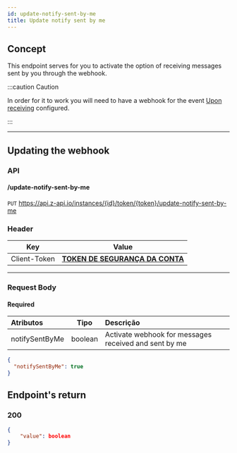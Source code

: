 ```yaml
---
id: update-notify-sent-by-me
title: Update notify sent by me
---
```


## Concept

This endpoint serves for you to activate the option of receiving messages sent by you through the webhook.

:::caution Caution

In order for it to work you will need to have a webhook for the event [Upon receiving](./on-message-received.md) configured.

:::

---

## Updating the webhook

### API

#### /update-notify-sent-by-me

`PUT` <https://api.z-api.io/instances/{id}/token/{token}/update-notify-sent-by-me>

### Header

|      Key       |            Value            |
| :------------: |     :-----------------:     |
|  Client-Token  | **[TOKEN DE SEGURANÇA DA CONTA](../security/client-token)** |
---

### Request Body

#### Required

| Atributos               |  Tipo  | Descrição                      |
| :--------               | :----: | :----------------------------- |
| notifySentByMe | boolean | Activate webhook for messages received and sent by me |

```json
{
  "notifySentByMe": true
}
```

## Endpoint's return

### 200

```json
{
    "value": boolean
}
```